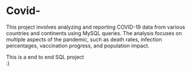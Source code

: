# Covid-

This project involves analyzing and reporting COVID-19 data from various countries and continents using MySQL queries.
The analysis focuses on multiple aspects of the pandemic, such as death rates, infection percentages, vaccination progress, and population impact.

This is a end to end SQL project  
:)
